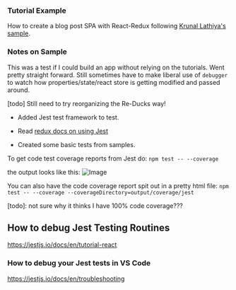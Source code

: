 ### Tutorial Example

How to create a blog post SPA with React-Redux following [Krunal Lathiya's sample](https://appdividend.com/2018/06/14/how-to-connect-react-and-redux-with-example/).

### Notes on Sample

This was a test if I could build an app without relying on the tutorials. Went pretty straight forward. Still sometimes have to make liberal use of ```debugger``` to watch how properties/state/react store is getting modified and passed around.


[todo] Still need to try reorganizing the Re-Ducks way!

- Added Jest test framework to test.

- Read [redux docs on using Jest](https://redux.js.org/recipes/writing-tests)
- Created some basic tests from samples. 

To get code test coverage reports from Jest do:
```npm test -- --coverage```

the output looks like this:
![Image](./res/code_coverage.png)

You can also have the code coverage report spit out in a pretty html file:
```npm test -- --coverage --coverageDirectory=output/coverage/jest```

[todo]: not sure why it thinks I have 100% code coverage???


## How to debug Jest Testing Routines

https://jestjs.io/docs/en/tutorial-react


### How to debug your Jest tests in VS Code

https://jestjs.io/docs/en/troubleshooting
